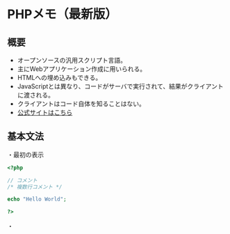 # PHPメモ（最新版）
## 概要
- オープンソースの汎用スクリプト言語。
- 主にWebアプリケーション作成に用いられる。
- HTMLへの埋め込みもできる。
- JavaScriptとは異なり、コードがサーバで実行されて、結果がクライアントに渡される。
- クライアントはコード自体を知ることはない。
- [公式サイトはこちら](http://php.net/)

## 基本文法
・最初の表示
```php
<?php

// コメント
/* 複数行コメント */

echo "Hello World"; 

?>
```
・